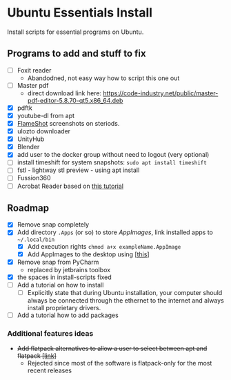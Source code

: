 # Ubuntu Essentials Install

Install scripts for essential programs on Ubuntu.

## Programs to add and stuff to fix

- [ ] Foxit reader
  - Abandodned, not easy way how to script this one out
- [ ] Master pdf
  - direct download link here: https://code-industry.net/public/master-pdf-editor-5.8.70-qt5.x86_64.deb
- [x] pdftk
- [x] youtube-dl from apt
- [x] [FlameShot](https://github.com/flameshot-org/flameshot) screenshots on steriods.
- [x] ulozto downloader
- [x] UnityHub
- [x] Blender
- [x] add user to the docker group without need to logout (very optional)
- [ ] install timeshift for system snapshots: `sudo apt install timeshift`
- [ ] fstl - lightway stl preview - using apt install
- [ ] Fussion360
- [ ] Acrobat Reader based on [this tutorial](https://linuxconfig.org/how-to-install-adobe-acrobat-reader-on-ubuntu-20-04-focal-fossa-linux)

## Roadmap

- [x] Remove snap completely
- [X] Add directory `.Apps` (or so) to store *AppImages*, link installed apps to `~/.local/bin`
  - [X] Add execution rights `chmod a+x exampleName.AppImage`
  - [x] Add AppImages to the desktop using [[this]](https://codebysamgan.com/how-to-add-appimage-application-to-menu-in-ubuntu-linux)
- [x] Remove snap from PyCharm
  - replaced by jetbrains toolbox
- [x] the spaces in install-scripts fixed 
- [ ] Add a tutorial on how to install
  - [ ] Explicitly state that during Ubuntu installation, your computer should always be connected through the ethernet to the internet and always install proprietary drivers.
- [ ] Add a tutorial how to add packages

### Additional features ideas

- ~~Add flatpack alternatives to allow a user to select between apt and flatpack [[link]](https://docs.flatpak.org/en/latest/using-flatpak.html)~~
  - Rejected since most of the software is flatpack-only for the most recent releases
